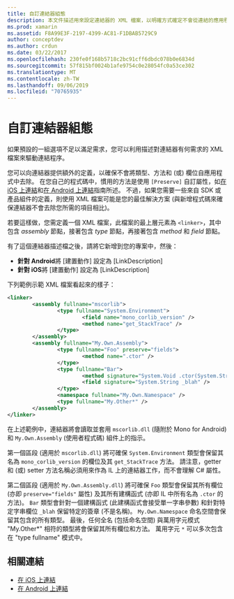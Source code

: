 ```yaml
---
title: 自訂連結器組態
description: 本文件描述用來設定連結器的 XML 檔案，以明確方式確定不會從連結的應用程式中刪除所需的程式碼。
ms.prod: xamarin
ms.assetid: F8A99E3F-2197-4399-AC81-F1DBAB5729C9
author: conceptdev
ms.author: crdun
ms.date: 03/22/2017
ms.openlocfilehash: 230fe0f168b5718c2bc91cff6dbdc078b0e6834d
ms.sourcegitcommit: 57f815bf0024b1afe9754c0e28054fc0a53ce302
ms.translationtype: MT
ms.contentlocale: zh-TW
ms.lasthandoff: 09/06/2019
ms.locfileid: "70765935"
---
```

# <a name="custom-linker-configuration"></a>自訂連結器組態

如果預設的一組選項不足以滿足需求，您可以利用描述對連結器有何需求的 XML 檔案來驅動連結程序。

您可以向連結器提供額外的定義，以確保不會將類型、方法和 (或) 欄位自應用程式中去除。 在您自己的程式碼中，慣用的方法是使用 `[Preserve]` 自訂屬性，如[在 iOS 上連結](~/ios/deploy-test/linker.md)和[在 Android 上連結](~/android/deploy-test/linker.md)指南所述。
不過，如果您需要一些來自 SDK 或產品組件的定義，則使用 XML 檔案可能是您的最佳解決方案 (與新增程式碼來確保連結器不會去除您所需的項目相比)。

若要這樣做，您需定義一個 XML 檔案，此檔案的最上層元素為 `<linker>`，其中包含 *assembly* 節點，接著包含 *type* 節點，再接著包含 *method* 和 *field* 節點。

有了這個連結器描述檔之後，請將它新增到您的專案中，然後：

- **針對 Android**將 [建置動作] 設定為 [LinkDescription]
- **針對 iOS**將 [建置動作] 設定為 [LinkDescription]

下列範例示範 XML 檔案看起來的樣子：

```xml
<linker>
        <assembly fullname="mscorlib">
                <type fullname="System.Environment">
                        <field name="mono_corlib_version" />
                        <method name="get_StackTrace" />
                </type>
        </assembly>
        <assembly fullname="My.Own.Assembly">
                <type fullname="Foo" preserve="fields">
                        <method name=".ctor" />
                </type>
                <type fullname="Bar">
                        <method signature="System.Void .ctor(System.String)" />
                        <field signature="System.String _blah" />
                </type>
                <namespace fullname="My.Own.Namespace" />
                <type fullname="My.Other*" />
        </assembly>
</linker>
```

在上述範例中，連結器將會讀取並套用 `mscorlib.dll` (隨附於 Mono for Android) 和 `My.Own.Assembly` (使用者程式碼) 組件上的指示。

第一個區段 (適用於 `mscorlib.dll`) 將可確保 `System.Environment` 類型會保留其名為 `mono_corlib_version` 的欄位及其 `get_StackTrace` 方法。
請注意，getter 和 (或) setter 方法名稱必須用來作為 IL 上的連結器工作，而不會理解 C# 屬性。

第二個區段 (適用於 `My.Own.Assembly.dll`) 將可確保 `Foo` 類型會保留其所有欄位 (亦即 `preserve="fields"` 屬性) 及其所有建構函式 (亦即 IL 中所有名為 `.ctor` 的方法)。 `Bar` 類型會針對一個建構函式 (此建構函式會接受單一字串參數) 和針對特定字串欄位 `_blah` 保留特定的簽章 (不是名稱)。
`My.Own.Namespace` 命名空間會保留其包含的所有類型。
最後，任何全名 (包括命名空間) 與萬用字元模式 "My.Other\*" 相符的類型將會保留其所有欄位和方法。 萬用字元 `*` 可以多次包含在 "type fullname" 模式中。

## <a name="related-links"></a>相關連結

- [在 iOS 上連結](~/ios/deploy-test/linker.md)
- [在 Android 上連結](~/android/deploy-test/linker.md)
